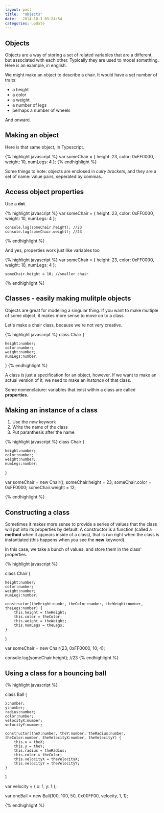 ```yaml
---
layout: post
title:  "Objects"
date:   2014-10-1 03:24:54
categories: update
---
```



Objects
----------

Objects are a way of storing a set of related variables that are a different, but associated with each other. Typically they are used to model something. Here is an example, in english.

We might make an object to describe a chair. It would have a set number of traits:

- a height
- a color
- a weight
- a number of legs
- perhaps a number of wheels

And onward.


Making an object
--------------------------------

Here is that same object, in Typescript.


{% highlight javascript %}
	var someChair = {
		height: 23,
		color: 0xFF0000,
		weight: 10,
		numLegs: 4
	};
{% endhighlight %}


Some things to note: objects are enclosed in *culry brackets*, and they are a set of name: value pairs, seperated by commas.

Access object properties
------------------------

Use a **dot**.

{% highlight javascript %}
	var someChair = {
		height: 23,
		color: 0xFF0000,
		weight: 10,
		numLegs: 4
	};

	console.log(someChair.height); //23
	console.log(someChair.weight); //23
{% endhighlight %}


And yes, properties work just like variables too

{% highlight javascript %}
	var someChair = {
		height: 23,
		color: 0xFF0000,
		weight: 10,
		numLegs: 4
	};

	someChair.height = 10; //smaller chair
	
{% endhighlight %}



Classes -  easily making mulitple objects
------------------------------

Objects are great for modeling a singular thing. If you want to make multiple of some object, it makes more sense to move on to a class.

Let's make a chair class, because we're not very creative.


{% highlight javascript %}
class Chair {
	
	height:number;
	color:number;
	weight:number;
	numLegs:number;

}
{% endhighlight %}


A class is just a specification for an object, however. If we want to make an actual version of it, we need to make an *instance* of that class.

Some nomenclature: variables that exist within a class are called **properties**.

Making an instance of a class
----------------------------------------

1. Use the *new* keywork
2. Write the name of the class
3. Put paranthesis after the name

{% highlight javascript %}
class Chair {
	
	height:number;
	color:number;
	weight:number;
	numLegs:number;

}

var someChair = new Chair();
someChair.height = 23;
someChair.color = 0xFF0000;
someChair.weight = 12;

{% endhighlight %}

Constructing a class
----------------------------------


Sometimes it makes more sense to provide a series of values that the class will put into its properties by default.
A constructor is a function (called a **method** when it appears inside of a class), that is run right when the class is instantiated (this happens when you see the **new** keyword).

In this case, we take a bunch of values, and store them in the class' properties.

{% highlight javascript %}

class Chair {

	height:number;
	color:number;
	weight:number;
	numLegs:number;

	constructor(theHeight:numbr, theColor:number, theWeight:number, theLegs:number) {
        this.height = theHeight;
        this.color = theColor;
        this.weight = theWeight;
        this.numLegs = theLegs;
    }

}

var someChair = new Chair(23, 0xFF0000, 10, 4);

console.log(someChair.height); //23
{% endhighlight %}


Using a class for a bouncing ball
----------------------------------------

{% highlight javascript %}

class Ball {

	x:number;
	y:number;
	radius:number;
	color:number;
	velocityX:number;
	velocityY:number;

	constructor(theX:number, theY:number, theRadius:number, theColor:number, theVelocityX:number, theVelocityY) {
        this.x = theX;
        this.y = theY;
        this.radius = theRadius;
        this.color = theColor;
        this.velocityX = theVelocityX;
        this.velocityY = theVelocityY;
    }

}

var velocity = {
	x: 1,
	y: 1
};

var oneBall = new Ball(100, 100, 50, 0x00FF00, velocity, 1, 1);



{% endhighlight %}